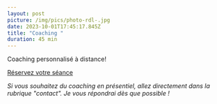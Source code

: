 ```yaml
---
layout: post
picture: /img/pics/photo-rdl-.jpg
date: 2023-10-01T17:45:17.845Z
title: "Coaching "
duration: 45 min
---
```

Coaching personnalisé à distance! 

<!-- Début de widget de lien Calendly -->
<link href="https://assets.calendly.com/assets/external/widget.css" rel="stylesheet">
<script src="https://assets.calendly.com/assets/external/widget.js" type="text/javascript" async></script>
<a class="button button-primary" href="" onclick="Calendly.initPopupWidget({url: 'https://calendly.com/tdevillardi/personal-training?background_color=1a1e26&text_color=ffffff'});return false;">Réservez votre séance</a>
<!-- Fin de widget de lien Calendly -->



*Si vous souhaitez du coaching en présentiel, allez directement dans la rubrique "contact". Je vous répondrai dès que possible !*